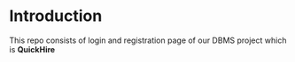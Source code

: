 # Introduction
<p>
  This repo consists of login and registration page of our DBMS project which is <strong>QuickHire</strong>
</p>

